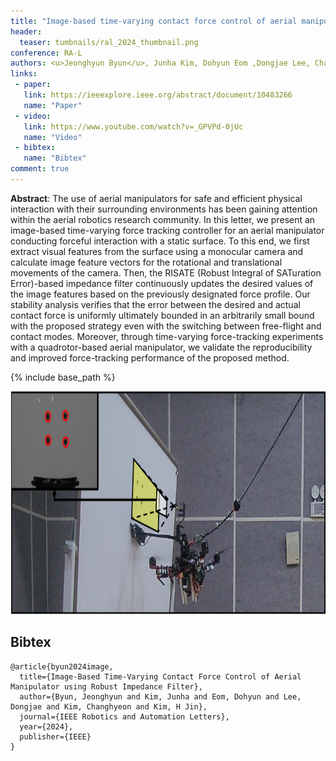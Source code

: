 ```yaml
---
title: "Image-based time-varying contact force control of aerial manipulator using robust impedance filter"
header:
  teaser: tumbnails/ral_2024_thumbnail.png
conference: RA-L
authors: <u>Jeonghyun Byun</u>, Junha Kim, Dohyun Eom ,Dongjae Lee, Changhyeon Kim, and H. Jin Kim
links:
 - paper:
   link: https://ieeexplore.ieee.org/abstract/document/10483266
   name: "Paper"
 - video:
   link: https://www.youtube.com/watch?v=_GPVPd-0jUc
   name: "Video"
 - bibtex: 
   name: "Bibtex"
comment: true
---
```


**Abstract**: The use of aerial manipulators for safe and efficient physical interaction with their surrounding environments has been gaining attention within the aerial robotics research community. In this letter, we present an image-based time-varying force tracking controller for an aerial manipulator conducting forceful interaction with a static surface. To this end, we first extract visual features from the surface using a monocular camera and calculate image feature vectors for the rotational and translational movements of the camera. Then, the RISATE (Robust Integral of SATuration Error)-based impedance filter continuously updates the desired values of the image features based on the previously designated force profile. Our stability analysis verifies that the error between the desired and actual contact force is uniformly ultimately bounded in an arbitrarily small bound with the proposed strategy even with the switching between free-flight and contact modes. Moreover, through time-varying force-tracking experiments with a quadrotor-based aerial manipulator, we validate the reproducibility and improved force-tracking performance of the proposed method.

{% include base_path %}

<center><img src="/images/tumbnails/ral_2024_thumbnail.png" width="859" height="357"></center>


## Bibtex <a id="bibtex"></a>
```
@article{byun2024image,
  title={Image-Based Time-Varying Contact Force Control of Aerial Manipulator using Robust Impedance Filter},
  author={Byun, Jeonghyun and Kim, Junha and Eom, Dohyun and Lee, Dongjae and Kim, Changhyeon and Kim, H Jin},
  journal={IEEE Robotics and Automation Letters},
  year={2024},
  publisher={IEEE}
}
```
